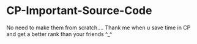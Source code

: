 # CP-Important-Source-Code
No need to make them from scratch.... Thank me when u save time in CP and get a better rank than your friends ^_^
